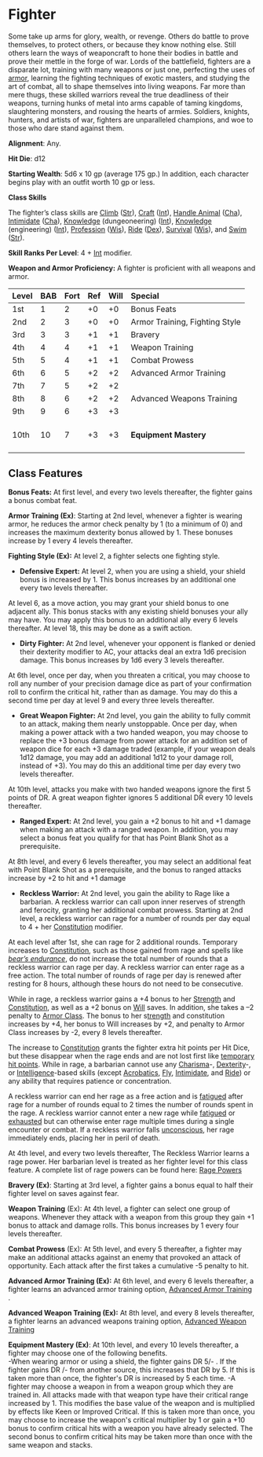 # Fighter

Some take up arms for glory, wealth, or revenge. Others do battle to prove themselves, to protect others, or because they know nothing else. Still others learn the ways of weaponcraft to hone their bodies in battle and prove their mettle in the forge of war. Lords of the battlefield, fighters are a disparate lot, training with many weapons or just one, perfecting the uses of [armor](https://www.d20pfsrd.com/basics-ability-scores/glossary#TOC-Armor-Bonus), learning the fighting techniques of exotic masters, and studying the art of combat, all to shape themselves into living weapons. Far more than mere thugs, these skilled warriors reveal the true deadliness of their weapons, turning hunks of metal into arms capable of taming kingdoms, slaughtering monsters, and rousing the hearts of armies. Soldiers, knights, hunters, and artists of war, fighters are unparalleled champions, and woe to those who dare stand against them.

**Alignment**: Any.

**Hit Die**: d12

**Starting Wealth**: 5d6 x 10 gp (average 175 gp.) In addition, each character begins play with an outfit worth 10 gp or less.

**Class Skills**

The fighter’s class skills are [Climb](https://www.d20pfsrd.com/skills/climb) ([Str](https://www.d20pfsrd.com/basics-ability-scores/ability-scores#TOC-Strength-Str-)), [Craft](https://www.d20pfsrd.com/skills/craft) ([Int](https://www.d20pfsrd.com/basics-ability-scores/ability-scores#TOC-Intelligence-Int-)), [Handle Animal](https://www.d20pfsrd.com/skills/handle-animal) ([Cha](https://www.d20pfsrd.com/basics-ability-scores/ability-scores#TOC-Charisma-Cha-)), [Intimidate](https://www.d20pfsrd.com/skills/intimidate) ([Cha](https://www.d20pfsrd.com/basics-ability-scores/ability-scores#TOC-Charisma-Cha-)), [Knowledge](https://www.d20pfsrd.com/skills/knowledge) (dungeoneering) ([Int](https://www.d20pfsrd.com/basics-ability-scores/ability-scores#TOC-Intelligence-Int-)), [Knowledge](https://www.d20pfsrd.com/skills/knowledge) (engineering) ([Int](https://www.d20pfsrd.com/basics-ability-scores/ability-scores#TOC-Intelligence-Int-)), [Profession](https://www.d20pfsrd.com/skills/profession) ([Wis](https://www.d20pfsrd.com/basics-ability-scores/ability-scores#TOC-Wisdom-Wis-)), [Ride](https://www.d20pfsrd.com/skills/ride) ([Dex](https://www.d20pfsrd.com/basics-ability-scores/ability-scores#TOC-Dexterity-Dex-)), [Survival](https://www.d20pfsrd.com/skills/survival) ([Wis](https://www.d20pfsrd.com/basics-ability-scores/ability-scores#TOC-Wisdom-Wis-)), and [Swim](https://www.d20pfsrd.com/skills/swim) ([Str](https://www.d20pfsrd.com/basics-ability-scores/ability-scores#TOC-Strength-Str-)).

**Skill Ranks Per Level**: 4 + [Int](https://www.d20pfsrd.com/basics-ability-scores/ability-scores#TOC-Intelligence-Int-) modifier.

**Weapon and Armor Proficiency:**  A fighter is proficient with all weapons and armor.


|**Level**|**BAB**|**Fort**|**Ref**|**Will**|**Special**|
| :- | :- | :- | :- | :- | :- |
|1st|1|2|+0|+0|Bonus Feats|
|2nd|2|3|+0|+0|Armor Training, Fighting Style|
|3rd|3|3|+1|+1|Bravery|
|4th|4|4|+1|+1|Weapon Training|
|5th|5|4|+1|+1|Combat Prowess|
|6th|6|5|+2|+2|Advanced Armor Training|
|7th|7|5|+2|+2||
|8th|8|6|+2|+2|Advanced Weapons Training|
|9th|9|6|+3|+3||
|10th|10|7|+3|+3|<h4>Equipment Mastery</h4>|

## Class Features

**Bonus Feats:**  At first level, and every two levels thereafter, the fighter gains a bonus combat feat.

**Armor Training (Ex)**: Starting at 2nd level, whenever a fighter is wearing armor, he reduces the armor check penalty by 1 (to a minimum of 0) and increases the maximum dexterity bonus allowed by 1.  These bonuses increase by 1 every 4 levels thereafter.

**Fighting Style (Ex):**  At level 2, a fighter selects one fighting style.

* **Defensive Expert:**  At level 2, when you are using a shield, your shield bonus is increased by 1.  This bonus 	increases by an additional one every two levels thereafter.  

At level 6, as a move action, you may grant your shield bonus to one adjacent ally. This bonus stacks with any 	existing shield bonuses your ally may have.  You may apply this bonus to an additional ally every 6 levels 	thereafter.  At level 18, this may be done as a swift action.

* **Dirty Fighter:** At 2nd level, whenever your opponent is flanked or denied their dexterity modifier to AC, your 	attacks deal an extra 1d6 precision damage.   This bonus increases by 1d6 every 3 levels thereafter.

At 6th level, once per day, when you threaten a critical, you may choose to roll any number of your precision 	damage dice as part of your confirmation roll to confirm the critical hit, rather than as damage.  You may do this a 	second time per day at level 9 and every three levels thereafter.

* **Great Weapon Fighter:** At 2nd level, you gain the ability to fully commit to an attack, making them nearly 	unstoppable. Once per day, when making a power attack with a two handed weapon, you may choose to replace the 	+3 bonus damage from power attack for an addition set of weapon dice for each +3 damage traded (example, if 	your weapon deals 1d12 damage, you may add an additional 1d12 to your damage roll, instead of +3).  You may do 	this an additional time per day every two levels thereafter.

At 10th level, attacks you make with two handed weapons ignore the first 5 points of DR.  A great weapon fighter 	ignores 5 additional DR every 10 levels thereafter.

* **Ranged Expert:** At 2nd level, you gain a +2 bonus to hit and +1 damage when making an attack with a ranged 	weapon. In addition, you may select a bonus feat you qualify for that has Point Blank Shot as a prerequisite.

At 8th level, and every 6 levels thereafter, you may select an additional feat with Point Blank Shot as a prerequisite, 	and the bonus to ranged attacks increase by +2 to hit and +1 damage

* **Reckless Warrior:** At 2nd level, you gain the ability to Rage like a barbarian. A reckless warrior can call upon inner reserves of strength and ferocity, granting her additional combat prowess. Starting at 2nd level, a reckless warrior can rage for a number of rounds per day equal to 4 + her [Constitution](https://www.d20pfsrd.com/basics-ability-scores/ability-scores#TOC-Constitution-Con-) modifier.

At each level after 1st, she can rage for 2 additional rounds. Temporary increases to [Constitution](https://www.d20pfsrd.com/basics-ability-scores/ability-scores#TOC-Constitution-Con-), such as those gained from rage and spells like [*bear’s endurance*](https://www.d20pfsrd.com/magic/all-spells/b/bear-s-endurance), do not increase the total number of rounds that a reckless warrior can rage per day. A reckless warrior can enter rage as a free action. The total number of rounds of rage per day is renewed after resting for 8 hours, although these hours do not need to be consecutive.

While in rage, a reckless warrior gains a +4 bonus to her [Strength](https://www.d20pfsrd.com/basics-ability-scores/ability-scores#TOC-Strength-Str-) and [Constitution](https://www.d20pfsrd.com/basics-ability-scores/ability-scores#TOC-Constitution-Con-), as well as a +2 bonus on [Will](https://www.d20pfsrd.com/gamemastering/combat#TOC-Will) saves. In addition, she takes a –2 penalty to [Armor Class](https://www.d20pfsrd.com/gamemastering/combat#TOC-Armor-Class). The bonus to her s[trength](https://www.d20pfsrd.com/basics-ability-scores/ability-scores#TOC-Strength-Str-) and constitution increases by +4, her bonus to Will increases by +2, and penalty to Armor Class increases by -2, every 8 levels thereafter.

The increase to [Constitution](https://www.d20pfsrd.com/basics-ability-scores/ability-scores#TOC-Constitution-Con-) grants the fighter extra hit points per Hit Dice, but these disappear when the rage ends and are not lost first like [temporary hit points](https://www.d20pfsrd.com/gamemastering/combat#TOC-Temporary-Hit-Points). While in rage, a barbarian cannot use any [Charisma](https://www.d20pfsrd.com/basics-ability-scores/glossary#TOC-Charisma-Cha-)-, [Dexterity](https://www.d20pfsrd.com/basics-ability-scores/glossary#TOC-Dexterity-Dex-)-, or [Intelligence](https://www.d20pfsrd.com/basics-ability-scores/glossary#TOC-Intelligence-Int-)-based skills (except [Acrobatics](https://www.d20pfsrd.com/skills/acrobatics), [Fly](https://www.d20pfsrd.com/skills/fly), [Intimidate](https://www.d20pfsrd.com/skills/intimidate), and [Ride](https://www.d20pfsrd.com/skills/ride)) or any ability that requires patience or concentration.

A reckless warrior can end her rage as a free action and is [fatigued](https://www.d20pfsrd.com/gamemastering/conditions#TOC-Fatigued) after rage for a number of rounds equal to 2 times the number of rounds spent in the rage. A reckless warrior cannot enter a new rage while [fatigued](https://www.d20pfsrd.com/gamemastering/conditions#TOC-Fatigued) or [exhausted](https://www.d20pfsrd.com/gamemastering/conditions#TOC-Exhausted) but can otherwise enter rage multiple times during a single encounter or combat. If a reckless warrior falls [unconscious](https://www.d20pfsrd.com/gamemastering/conditions#TOC-Unconscious), her rage immediately ends, placing her in peril of death.

At 4th level, and every two levels thereafter, The Reckless Warrior learns a rage power.  Her barbarian level is treated as her fighter level for this class feature.  A complete list of rage powers can be found here: [Rage Powers](https://www.d20pfsrd.com/classes/core-classes/barbarian/rage-powers)




**Bravery (Ex)**: Starting at 3rd level, a fighter gains a bonus equal to half their fighter level on saves against fear.

**Weapon Training** (Ex): At 4th level, a fighter can select one group of weapons.  Whenever they attack with a weapon from this group they gain +1 bonus to attack and damage rolls.  This bonus increases by 1 every four levels thereafter.

**Combat Prowess** (Ex): At 5th level, and every 5 thereafter, a fighter may make an additional attacks against an enemy that provoked an attack of opportunity.  Each attack after the first takes a cumulative -5 penalty to hit.

**Advanced Armor Training (Ex):** At 6th level, and every 6 levels thereafter, a fighter learns an advanced armor training option, [Advanced Armor Training](https://www.d20pfsrd.com/classes/Core-classes/Fighter/#Advanced-Armor-Training) .

**Advanced Weapon Training (Ex):** At 8th level, and every 8 levels thereafter, a fighter learns an advanced weapons training option, [Advanced Weapon Training](https://www.d20pfsrd.com/classes/Core-classes/Fighter/#Advanced-Weapon-Training)

**Equipment Mastery (Ex)**: At 10th level, and every 10 levels thereafter, a fighter may choose one of the following benefits.  
-When wearing armor or using a shield, the fighter gains DR 5/- .  If the fighter gains DR /- from another source, 	this increases that DR by 5.   If this is taken more than once, the fighter's DR is increased by 5 each time.
-A fighter may choose a weapon in from a weapon group which they are trained in.  All attacks made with 	that weapon type have their critical range increased by 1.   This modifies the base value of the weapon and 	is multiplied by effects like Keen or Improved Critical.
If this is taken more than once, you may choose to increase the weapon's critical multiplier by 1 or gain a +10 	bonus to confirm critical hits with a weapon you have already selected.  The second bonus to confirm critical hits 	may be taken more than once with the same weapon and stacks.
